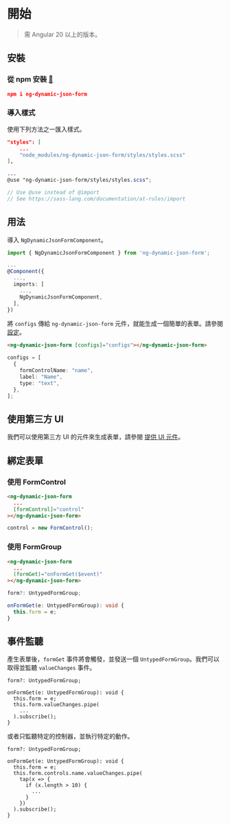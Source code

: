 # 開始

> 需 Angular 20 以上的版本。

## 安裝

### 從 npm 安裝 [🔗](https://www.npmjs.com/package/ng-dynamic-json-form)

<doc-code>

```json
npm i ng-dynamic-json-form
```

</doc-code>

### 導入樣式

使用下列方法之一匯入樣式。

<doc-tab>
<doc-code name="angular.json">

```json
"styles": [
    ...
    "node_modules/ng-dynamic-json-form/styles/styles.scss"
],
```

</doc-code>
<doc-code name="styles.scss">

```scss name="styles.scss"
...
@use "ng-dynamic-json-form/styles/styles.scss";

// Use @use instead of @import
// See https://sass-lang.com/documentation/at-rules/import
```

</doc-code>
</doc-tab>

## 用法

導入 `NgDynamicJsonFormComponent`。

<doc-code>

```typescript
import { NgDynamicJsonFormComponent } from 'ng-dynamic-json-form';

...
@Component({
  ...,
  imports: [
    ...,
    NgDynamicJsonFormComponent,
  ],
})
```

</doc-code>

將 `configs` 傳給 `ng-dynamic-json-form` 元件，就能生成一個簡單的表單。請參閱 [設定](../../v8/configs/configs_zh-TW.md)。

<doc-tab>
<doc-code name="HTML">

```html
<ng-dynamic-json-form [configs]="configs"></ng-dynamic-json-form>
```

</doc-code>
<doc-code name="TS">

```typescript
configs = [
  {
    formControlName: "name",
    label: "Name",
    type: "text",
  },
];
```

</doc-code>
</doc-tab>

<doc-form-viewer show-form-only="true" configs='[
    {
      "formControlName": "name",
      "label": "Name"
    }
]'></doc-form-viewer>

## 使用第三方 UI

我們可以使用第三方 UI 的元件來生成表單，請參閱 [提供 UI 元件](../../v8/ui-components/ui-components_zh-TW.md#提供-ui-元件)。

## 綁定表單

### 使用 FormControl

<doc-tab>
<doc-code name="HTML">

<!-- prettier-ignore -->
```html
<ng-dynamic-json-form
  ...
  [formControl]="control"
></ng-dynamic-json-form>
```

</doc-code>
<doc-code name="TS">

```typescript
control = new FormControl();
```

</doc-code>
</doc-tab>

### 使用 FormGroup

<doc-tab>
<doc-code name="HTML">

<!-- prettier-ignore -->
```html
<ng-dynamic-json-form
  ...
  (formGet)="onFormGet($event)"
></ng-dynamic-json-form>
```

</doc-code>
<doc-code name="TS">

```typescript
form?: UntypedFormGroup;

onFormGet(e: UntypedFormGroup): void {
  this.form = e;
}
```

</doc-code>
</doc-tab>

## 事件監聽

產生表單後，`formGet` 事件將會觸發，並發送一個 `UntypedFormGroup`。我們可以取得並監聽 `valueChanges` 事件。

```tsx
form?: UntypedFormGroup;

onFormGet(e: UntypedFormGroup): void {
  this.form = e;
  this.form.valueChanges.pipe(
    ...
  ).subscribe();
}

```

或者只監聽特定的控制器，並執行特定的動作。

```tsx
form?: UntypedFormGroup;

onFormGet(e: UntypedFormGroup): void {
  this.form = e;
  this.form.controls.name.valueChanges.pipe(
    tap(x => {
      if (x.length > 10) {
        ...
      }
    })
  ).subscribe();
}

```
